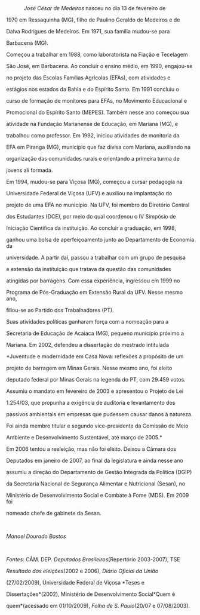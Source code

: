 

 



            *José César de Medeiros* nasceu no dia 13 de fevereiro de

1970 em Ressaquinha (MG), filho de Paulino Geraldo de Medeiros e de

Dalva Rodrigues de Medeiros. Em 1971, sua família mudou-se para

Barbacena (MG).



Começou a trabalhar em 1988, como laboratorista na Fiação e Tecelagem

São José, em Barbacena. Ao concluir o ensino médio, em 1990, engajou-se

no projeto das Escolas Famílias Agrícolas (EFAs), com atividades e

estágios nos estados da Bahia e do Espírito Santo. Em 1991 concluiu o

curso de formação de monitores para EFAs, no Movimento Educacional e

Promocional do Espírito Santo (MEPES). Também nesse ano começou sua

atividade na Fundação Marianense de Educação, em Mariana (MG), e

trabalhou como professor. Em 1992, iniciou atividades de monitoria da

EFA em Piranga (MG), município que faz divisa com Mariana, auxiliando na

organização das comunidades rurais e orientando a primeira turma de

jovens ali formada.



Em 1994, mudou-se para Viçosa (MG), começou a cursar pedagogia na

Universidade Federal de Viçosa (UFV) e auxiliou na implantação do

projeto de uma EFA no município. Na UFV, foi membro do Diretório Central

dos Estudantes (DCE), por meio do qual coordenou o IV Simpósio de

Iniciação Científica da instituição. Ao concluir a graduação, em 1998,

ganhou uma bolsa de aperfeiçoamento junto ao Departamento de Economia da

universidade. A partir daí, passou a trabalhar com um grupo de pesquisa

e extensão da instituição que tratava da questão das comunidades

atingidas por barragens. Com essa experiência, ingressou em 1999 no

Programa de Pós-Graduação em Extensão Rural da UFV. Nesse mesmo ano,

filiou-se ao Partido dos Trabalhadores (PT).



Suas atividades políticas ganharam força com a nomeação para a

Secretaria de Educação de Acaiaca (MG), pequeno município próximo a

Mariana. Em 2002, defendeu a dissertação de mestrado intitulada

*Juventude e modernidade em Casa Nova: reflexões a propósito de um

projeto de barragem em Minas Gerais. Nesse mesmo ano, foi eleito

deputado federal por Minas Gerais na legenda do PT, com 29.459 votos.

Assumiu o mandato em fevereiro de 2003 e apresentou o Projeto de Lei

1.254/03, que propunha a exigência de auditoria e levantamento dos

passivos ambientais em empresas que pudessem causar danos à natureza.

Foi ainda membro titular e segundo vice-presidente da Comissão de Meio

Ambiente e Desenvolvimento Sustentável, até março de 2005.*



Em 2006 tentou a reeleição, mas não foi eleito. Deixou a Câmara dos

Deputados em janeiro de 2007, ao final da legislatura e ainda nesse ano

assumiu a direção do Departamento de Gestão Integrada da Política (DGIP)

da Secretaria Nacional de Segurança Alimentar e Nutricional (Sesan), no

Ministério de Desenvolvimento Social e Combate à Fome (MDS). Em 2009 foi

nomeado chefe de gabinete da Sesan.



 



*Manoel Dourado Bastos*



 



*Fontes*: CÂM. DEP. *Deputados Brasileiros*(Repertório 2003-2007), TSE

*Resultado das eleições*(2002 e 2006), *Diário Oficial da União*

(27/02/2009), Universidade Federal de Viçosa *Teses e

Dissertações*(2002), Ministério de Desenvolvimento Social*Quem é

quem*(acessado em 01/10/2009), *Folha de S. Paulo*(20/07 e 07/08/2003).



 

